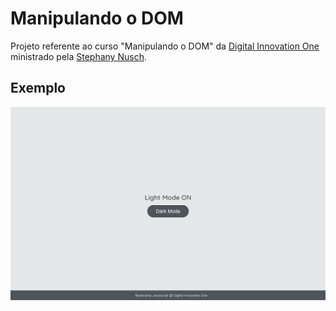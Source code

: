 # Manipulando o DOM

Projeto referente ao curso "Manipulando o DOM" da  [Digital Innovation One](https://digitalinnovation.one/) ministrado pela [Stephany Nusch](https://github.com/stebsnusch).

## Exemplo

![Dark Mode e Light Mode](./dark-mode.gif)